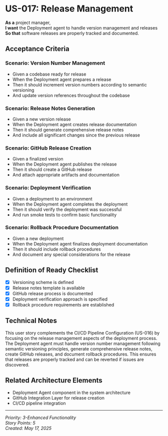# US-017: Release Management

**As a** project manager,  
**I want** the Deployment agent to handle version management and releases  
**So that** software releases are properly tracked and documented.

## Acceptance Criteria

### Scenario: Version Number Management
- Given a codebase ready for release
- When the Deployment agent prepares a release
- Then it should increment version numbers according to semantic versioning
- And update version references throughout the codebase

### Scenario: Release Notes Generation
- Given a new version release
- When the Deployment agent creates release documentation
- Then it should generate comprehensive release notes
- And include all significant changes since the previous release

### Scenario: GitHub Release Creation
- Given a finalized version
- When the Deployment agent publishes the release
- Then it should create a GitHub release
- And attach appropriate artifacts and documentation

### Scenario: Deployment Verification
- Given a deployment to an environment
- When the Deployment agent completes the deployment
- Then it should verify the deployment was successful
- And run smoke tests to confirm basic functionality

### Scenario: Rollback Procedure Documentation
- Given a new deployment
- When the Deployment agent finalizes deployment documentation
- Then it should include rollback procedures
- And document any special considerations for the release

## Definition of Ready Checklist

- [x] Versioning scheme is defined
- [x] Release notes template is available
- [x] GitHub release process is documented
- [x] Deployment verification approach is specified
- [x] Rollback procedure requirements are established

## Technical Notes

This user story complements the CI/CD Pipeline Configuration (US-016) by focusing on the release management aspects of the deployment process. The Deployment agent must handle version number management following semantic versioning principles, generate comprehensive release notes, create GitHub releases, and document rollback procedures. This ensures that releases are properly tracked and can be reverted if issues are discovered.

## Related Architecture Elements

- Deployment Agent component in the system architecture
- GitHub Integration Layer for release creation
- CI/CD pipeline integration

---

*Priority: 3-Enhanced Functionality*  
*Story Points: 5*  
*Created: May 17, 2025*